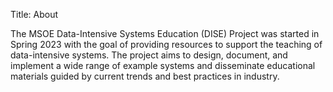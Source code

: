 Title: About

The MSOE Data-Intensive Systems Education (DISE) Project was started in Spring 2023 with the goal of
providing resources to support the teaching of data-intensive systems.  The project aims to design, document, and
implement a wide range of example systems and disseminate educational materials guided by current trends and best
practices in industry.
